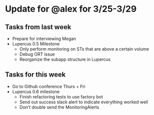 # Update for @alex for 3/25-3/29

## Tasks from last week

- Prepare for interviewing Megan
- Lupercus 0.5 Milestone
    - Only perform monitoring on STs that are above a certain volume
    - Debug ORT issue
    - Reorganize the subapp structure in Lupercus

## Tasks for this week

- Go to Github conference Thurs + Fri
- Lupercus 0.6 milestone
    - Finish refactoring tests to use factory bot
    - Send out success slack alert to indicate everything worked well
    - Don't double send the MonitoringAlerts